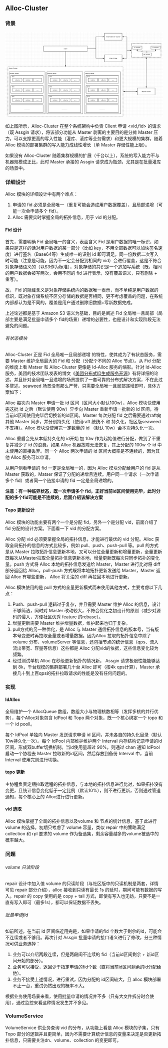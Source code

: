## Alloc-Cluster

### 背景

<img src="../../../images/seaweed_arch_opt.png" alt="seaweed_arch_opt" style="zoom:50%;" />

如上图所示，Alloc-Cluster 在整个系统架构中负责 Client 申请 <vid,fid> 的请求（既 Assgin 请求），将该部分功能从 Master 剥离的主要目的是分摊 Master 压力，可以支撑更高的写入性能（灌库、滚库等业务需求）和更大规模的集群，随着 Alloc 模块的部署集群的写入能力成线性增长（单 Master 存储性能上限）。

如果没有 Alloc-Cluster 随着集群规模的扩展（千台以上），系统的写入能力不与机器规模成正比，此时 Master 承接的 Assgin 请求成为瓶颈，尤其是在批量灌库的场景中。



### 详细设计

Alloc 模块的详细设计中有两个难点：

1. 申请的  fid 必须是全局唯一（重复可能会造成用户数据覆盖），且局部递增（可能一次会申请多个 fid）。
2. Alloc 需要实时掌握全局的拓扑信息，用于 vid 的分配。



#### Fid 设计

首先，需要明确 Fid 全局唯一的含义，表面含义 Fid 是用户数据的唯一标识，如果只是这样的话对用户数据的某一部分（比如 key，不用全部数据可以加快签名速度）进行签名（Base64等）生成唯一的识别 id 即可满足。同一份数据二次写入时可能（注意是可能，因为不一定会分配到相同的 vid）会进行覆盖，这是不符合对象存储语义的（以S3作为标准），对象存储的共识是一个追加写系统（既，相同的用户数据会被写两次，会用不同的 fid 进行表示，没有覆盖语义，只有删除 + 重写）。

故， Fid 的隐藏含义是对象存储系统内的数据唯一表示，而不单纯是用户数据的标识，既对象存储系统不区分存储的数据是否相同，更不考虑覆盖的问题，在系统内部都认为是不同的，覆盖是用户通过删除旧数据+写新数据完成。

上述论述都是基于 Amazon S3 语义为基础，目的是阐述 Fid 全局唯一且局部（局部主要是满足批量申请多个 fid的场景）递增的必要性，也是设计和实现阶段无法避免的问题。



###### 有状态模块

Alloc-Cluster 正是 Fid 全局唯一且局部递增 的特性，使其成为了有状态服务，需要 Master 维护全局最大的 Fid 和 分配（分配个不同的 Alloc 节点）。从 Fid 分配的维度上看 Matser 和 Alloc-Cluster 更像是 Id-Alloc 服务的缩影。针对 Id-Alloc服务，美团的技术团队发表的博文《[美团分布式ID生成服务开源](https://tech.meituan.com/2019/03/07/open-source-project-leaf.html)》有将详细的论述，并且针对全局唯一且递增的场景提供了一套可靠的分布式解决方案，不在此过多赘述。seaweed 场景没有那么严苛，只需要全局唯一且局部递增即可，具体方案如下：

Alloc 每次向 Master 申请一批 id 区间（区间大小默认100w），Alloc 模块快使用完这批 id 之后（默认使用 90w）异步向 Master 重新申请一批新的 id 区间，待当前id区间使用完毕后切换新的id区间。Master 每次分配 fid 之后需要通过raft向其他 Master 同步，并分别持久化（使用raft 统统不 和 持久化，社区版seaweed不支持）。Alloc 模块没使用完一定数量的 id （默认 10w）会本次持久化一次。

Alloc 重启会先从本低持久化的 id开始 加 10w 作为起始值进行分配，做到了不重复并减少了 id 的浪费。如果 Alloc 机器故障无法恢复，其上分配的 100w 个 id 中未使用的直接丢弃。同一个 Alloc 两次申请的 id 区间大概率是不连续的，因为其他 Alloc 服务可以申请。

从用户侧看申请的 fid 一定是全局唯一的，因为 Alloc 模块分配给用户的 fid 是从 Master 获取的，Matser 保证了分配的递增且连续。用户同一个请求（一次申请多个 fid）或者同一个链接申请的 fid 一定是全局递增的。

**注意：有一种临界状态，既一次申请多个 fid，正好当前id区间使用完毕，此时分配的多个fid可能是不连续的，后面介绍该解决方案**



#### Topo 更新设计

Alloc 模块的功能主要有两个一个是分配 fid，另外一个是分配 vid，前面介绍了 fid 分配的设计方案。下面看一下 vid 的分配方案。

Alloc 分配 vid 必须要掌握全局的拓扑信息，才能进行最优的 vid 分配。Alloc 获取全局拓扑的信息的方式比较多，例如 pull、push、push-pull 等。pull 的方式是从 Master 拉取拓扑信息更新本地，又可以分位全量更新和增量更新，全量更新既每次从Master拉取全量拓扑信息更新本地，增量更新既每次只同步拓扑的变化量。push 方式将 Alloc 本地的拓扑信息发送给 Master，Master 进行比对将 diff 部分返回给 Alloc。pull-push 方式既将本地拓扑更新发送给 Master，Master 返回 Alloc 有哪些更新， Alloc 将关注的 diff 再拉回本地进行更新。

Alloc 模块使用的是 pull 方式的全量更新模式而未使用其他方式，主要考虑以下几点：

1. Push、push-pull 逻辑过于复杂，并且需要 Master 维护 Alloc 的信息，设计不够简洁，同时对 Master 改动较大，不符合优化之初设计的原则（减少对源码的侵入，方便社区优秀 feature 的rebase）。
2. 增量更新需要 Master 维护增量数据，维护起来也归于复杂。
3. pull方式的另一种优化，是 Alloc 与 Master 通信拓扑信息的版本号，当有版本号变更时再拉取全量或者增量数据。因为Alloc 拉取的拓扑信息中除了 volume 分布、volumeServer 等信息，还包括节点的统计信息（qps、流入流出带宽、容量等信息）这些都是 Alloc 分配vid的依据，这些信息变化较为频繁。
4. 经过测试单机 Alloc 在秒级更新拓扑的情况新， Assgin 请求极限性能能够达到 8k，千台规模的集群部署几十台 Alloc 即可（按4k qps计算），Master 承接几十到上百qps的拓扑拉取请求的性能是没有任何问题的。



### 实现

#### IdAlloc

全局维护一个 AllocQueue 数组，数组大小与物理核数相等（发挥多核的并行优势），每个Alloc对象包含  IdPool 和 Topo 两个对象，既一个核心绑定一个 topo 和 一个 id pooll。

每个 IdPool 单独向 Master 发送请求申请 id 区间，并未各自的持久化目录（默认10w持久化一次）。每个 IdPool 内部维护维护两个 Interval 内存结构记录申请的id区间，形成双buffer切换机制。当id使用量超过 90%，则通过 chan 通知 IdPool 启动一个协程去 Master 拉取新的id区间，然后存放到备份 Interval 中，当前 Interval 使用完则进行切换。



#### topo 更新

主协程负责定期拉取远程的拓扑信息，与本地的拓扑信息进行比对，如果拓扑没有变更，且统计信息变化低于一定比例（默认10%），则不进行更新，否则通过管道通知，每个核心上的 Alloc进行进行更新。



#### vid 选取

Alloc 模块掌握了全局的拓扑信息以及volume 和 节点的统计信息，基于此进行 volume 的选择。初期只考虑了 volume 容量，类似 repair 中的策略满足 collection 和 rpl 要求的 volume 作为备选集，剩余容量越多的volume被选中的概率越大。



### 问题

###### volume 只读阶段

repair 设计中加入值 volume 的只读阶段（与社区版中的只读机制是两套，详情可见 repair 部分介绍），alloc 接收到只读有最长 1s 的延时，期间可能有数据的写入。repair 的 copy 使用的是 copy + tail 方式，即使有写入也无妨，只要不是一直有写入即可（最多1s），都可以保证数据不丢失。



###### 批量申请fid

如前所述，在当前 id 区间临近用完是，如果申请的fid 个数大于剩余的id，可能会不连续或者不够用。再次针对 Assgin 批量申请的接口语义进行了修改，分三种情况可供业务选择：

1. 业务可以介绍两段连续，但是两段间不连续的 fid（当前id区间剩余 + 新id区间开始的部分）。
2. 业务可以接受，返回少于指定申请的fid个数（直将当前id区间剩余的id分配给他）。
3. 业务不接受上述情况，进行重试，因为分配的 id区间较大，且 alloc 模块部署不止一台，重试仍然出现的概率不大。

根据业务使用场景来看，使用批量申请的情况并不多（只有大文件拆分时会使用），通过监控来看这种情况发生并不多见。



### VolumeService

VolumeService 供业务查询 vid 的分布，从功能上看是 Alloc 模块的子集，只有 Topo 部分的逻辑并且更简单，因为不需要计算统计信息的变量来决定是否更新拓扑信息，只需要关注dn、volume、collection 的变更即可。 